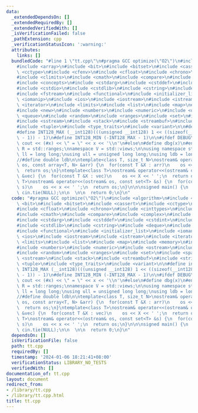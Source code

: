 ```yaml
---
data:
  _extendedDependsOn: []
  _extendedRequiredBy: []
  _extendedVerifiedWith: []
  _isVerificationFailed: false
  _pathExtension: cpp
  _verificationStatusIcon: ':warning:'
  attributes:
    links: []
  bundledCode: "#line 1 \"tt.cpp\"\n#pragma GCC optimize(\"O2\")\n#include <algorithm>\n\
    #include <array>\n#include <bit>\n#include <bitset>\n#include <cassert>\n#include\
    \ <cctype>\n#include <cfenv>\n#include <cfloat>\n#include <chrono>\n#include <cinttypes>\n\
    #include <climits>\n#include <cmath>\n#include <compare>\n#include <complex>\n\
    #include <concepts>\n#include <cstdarg>\n#include <cstddef>\n#include <cstdint>\n\
    #include <cstdio>\n#include <cstdlib>\n#include <cstring>\n#include <deque>\n\
    #include <fstream>\n#include <functional>\n#include <initializer_list>\n#include\
    \ <iomanip>\n#include <ios>\n#include <iostream>\n#include <istream>\n#include\
    \ <iterator>\n#include <limits>\n#include <list>\n#include <map>\n#include <memory>\n\
    #include <new>\n#include <numbers>\n#include <numeric>\n#include <ostream>\n#include\
    \ <queue>\n#include <random>\n#include <ranges>\n#include <set>\n#include <span>\n\
    #include <sstream>\n#include <stack>\n#include <streambuf>\n#include <string>\n\
    #include <tuple>\n#include <type_traits>\n#include <variant>\n\n#define int ll\n\
    #define INT128_MAX (__int128)(((unsigned __int128) 1 << ((sizeof(__int128) * __CHAR_BIT__)\
    \ - 1)) - 1)\n#define INT128_MIN (-INT128_MAX - 1)\n\n#ifdef DEBUG\n#define dbg(x)\
    \ cout << (#x) << \" = \" << x << '\\n'\n#else\n#define dbg(x)\n#endif\n\nnamespace\
    \ R = std::ranges;\nnamespace V = std::views;\n\nusing namespace std;\n\nusing\
    \ ll = long long;\nusing ull = unsigned long long;\nusing ldb = long double;\n\
    //#define double ldb\n\ntemplate<class T, size_t N>\nostream& operator<<(ostream&\
    \ os, const array<T, N> &arr) {\n  for(const T &X : arr)\n    os << X << ' ';\n\
    \  return os;\n}\ntemplate<class T>\nostream& operator<<(ostream& os, const vector<T>\
    \ &vec) {\n  for(const T &X : vec)\n    os << X << ' ';\n  return os;\n}\ntemplate<class\
    \ T>\nostream& operator<<(ostream& os, const set<T> &s) {\n  for(const T &x :\
    \ s)\n    os << x << ' ';\n  return os;\n}\n\n\nsigned main() {\n  ios::sync_with_stdio(false),\
    \ cin.tie(NULL);\n\n  \n\n  return 0;\n}\n"
  code: "#pragma GCC optimize(\"O2\")\n#include <algorithm>\n#include <array>\n#include\
    \ <bit>\n#include <bitset>\n#include <cassert>\n#include <cctype>\n#include <cfenv>\n\
    #include <cfloat>\n#include <chrono>\n#include <cinttypes>\n#include <climits>\n\
    #include <cmath>\n#include <compare>\n#include <complex>\n#include <concepts>\n\
    #include <cstdarg>\n#include <cstddef>\n#include <cstdint>\n#include <cstdio>\n\
    #include <cstdlib>\n#include <cstring>\n#include <deque>\n#include <fstream>\n\
    #include <functional>\n#include <initializer_list>\n#include <iomanip>\n#include\
    \ <ios>\n#include <iostream>\n#include <istream>\n#include <iterator>\n#include\
    \ <limits>\n#include <list>\n#include <map>\n#include <memory>\n#include <new>\n\
    #include <numbers>\n#include <numeric>\n#include <ostream>\n#include <queue>\n\
    #include <random>\n#include <ranges>\n#include <set>\n#include <span>\n#include\
    \ <sstream>\n#include <stack>\n#include <streambuf>\n#include <string>\n#include\
    \ <tuple>\n#include <type_traits>\n#include <variant>\n\n#define int ll\n#define\
    \ INT128_MAX (__int128)(((unsigned __int128) 1 << ((sizeof(__int128) * __CHAR_BIT__)\
    \ - 1)) - 1)\n#define INT128_MIN (-INT128_MAX - 1)\n\n#ifdef DEBUG\n#define dbg(x)\
    \ cout << (#x) << \" = \" << x << '\\n'\n#else\n#define dbg(x)\n#endif\n\nnamespace\
    \ R = std::ranges;\nnamespace V = std::views;\n\nusing namespace std;\n\nusing\
    \ ll = long long;\nusing ull = unsigned long long;\nusing ldb = long double;\n\
    //#define double ldb\n\ntemplate<class T, size_t N>\nostream& operator<<(ostream&\
    \ os, const array<T, N> &arr) {\n  for(const T &X : arr)\n    os << X << ' ';\n\
    \  return os;\n}\ntemplate<class T>\nostream& operator<<(ostream& os, const vector<T>\
    \ &vec) {\n  for(const T &X : vec)\n    os << X << ' ';\n  return os;\n}\ntemplate<class\
    \ T>\nostream& operator<<(ostream& os, const set<T> &s) {\n  for(const T &x :\
    \ s)\n    os << x << ' ';\n  return os;\n}\n\n\nsigned main() {\n  ios::sync_with_stdio(false),\
    \ cin.tie(NULL);\n\n  \n\n  return 0;\n}\n"
  dependsOn: []
  isVerificationFile: false
  path: tt.cpp
  requiredBy: []
  timestamp: '2024-01-06 18:21:41+08:00'
  verificationStatus: LIBRARY_NO_TESTS
  verifiedWith: []
documentation_of: tt.cpp
layout: document
redirect_from:
- /library/tt.cpp
- /library/tt.cpp.html
title: tt.cpp
---
```

